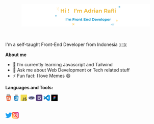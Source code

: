 <p align="center"><a href="https://AdrianRafli.github.io"><img width="80%" src="./assets/headerReadme.png" /></a></p>

<br />

I'm a self-taught Front-End Developer from Indonesia 🇮🇩

**About me**

- 🌱 I’m currently learning Javascript and Tailwind
- 💬 Ask me about Web Development or Tech related stuff
- ⚡ Fun fact: I love Memes 😄

**Languages and Tools:**

<code><img height="20" src="https://raw.githubusercontent.com/github/explore/80688e429a7d4ef2fca1e82350fe8e3517d3494d/topics/html/html.png"></code>
<code><img height="20" src="https://raw.githubusercontent.com/github/explore/80688e429a7d4ef2fca1e82350fe8e3517d3494d/topics/css/css.png"></code>
<code><img height="20" src="https://raw.githubusercontent.com/github/explore/80688e429a7d4ef2fca1e82350fe8e3517d3494d/topics/javascript/javascript.png"></code>
<code><img height="20" src="https://raw.githubusercontent.com/github/explore/ccc16358ac4530c6a69b1b80c7223cd2744dea83/topics/php/php.png"></code>
<code><img height="20" src="https://raw.githubusercontent.com/github/explore/80688e429a7d4ef2fca1e82350fe8e3517d3494d/topics/bootstrap/bootstrap.png"></code>
<code><img height="20" src="https://raw.githubusercontent.com/github/explore/bbd48b997e8d0bef63f676eca4da5e1f76487b56/topics/visual-studio-code/visual-studio-code.png"></code>
<code><img height="20" src="https://raw.githubusercontent.com/github/explore/05d0f0dfceafd861bdf2b53559399dae7b2e2d8b/topics/figma/figma.png"></code>

<br />

<a href="https://twitter.com/ianxven">
  <img align="left" alt="Adrian Rafli | Twitter" width="21px" src="https://raw.githubusercontent.com/AdrianRafli/AdrianRafli/main/assets/twitter.svg" />
</a>
<a href="https://twitter.com/adrianrafly_">
  <img align="left" alt="Adrian Rafli | Instagram" width="21px" src="https://raw.githubusercontent.com/AdrianRafli/AdrianRafli/main/assets/instagram.svg" />
</a>
